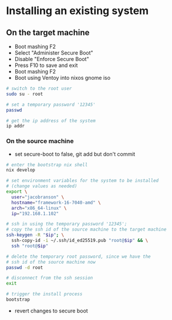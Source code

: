 # Installing an existing system

## On the target machine

- Boot mashing F2
- Select "Administer Secure Boot"
- Disable "Enforce Secure Boot"
- Press F10 to save and exit
- Boot mashing F2
- Boot using Ventoy into nixos gnome iso

```bash
# switch to the root user
sudo su - root

# set a temporary password '12345'
passwd

# get the ip address of the system
ip addr
```

### On the source machine

- set secure-boot to false, git add but don't commit

```bash
# enter the bootstrap nix shell
nix develop

# set environment variables for the system to be installed
# (change values as needed)
export \
  user="jacobranson" \
  hostname="framework-16-7040-amd" \
  arch="x86_64-linux" \
  ip="192.168.1.102"

# ssh in using the temporary password '12345';
# copy the ssh id of the source machine to the target machine
ssh-keygen -R "$ip"; \
  ssh-copy-id -i ~/.ssh/id_ed25519.pub "root@$ip" && \
  ssh "root@$ip"

# delete the temporary root password, since we have the
# ssh id of the source machine now
passwd -d root

# disconnect from the ssh session
exit

# trigger the install process
bootstrap
```

- revert changes to secure boot
